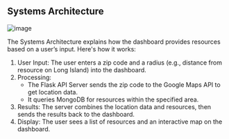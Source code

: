 ## Systems Architecture 

![image](https://github.com/user-attachments/assets/6cb916dc-a22e-466e-90e8-9992a780d6b6)

The Systems Architecture explains how the dashboard provides resources based on a user’s input. Here's how it works:

1) User Input: The user enters a zip code and a radius (e.g., distance from resource on Long Island) into the dashboard.
2) Processing:
   - The Flask API Server sends the zip code to the Google Maps API to get location data.
   - It queries MongoDB for resources within the specified area.
3) Results: The server combines the location data and resources, then sends the results back to the dashboard.
4) Display: The user sees a list of resources and an interactive map on the dashboard.
